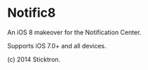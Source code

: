 Notific8
========

An iOS 8 makeover for the Notification Center.

Supports iOS 7.0+ and all devices.

(c) 2014 Sticktron.

